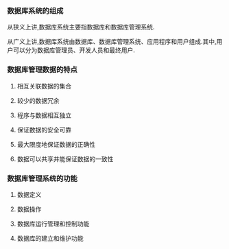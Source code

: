 ### 数据库系统的组成

从狭义上讲,数据库系统主要指数据库和数据库管理系统.

从广义上讲,数据库系统由数据库、数据库管理系统、应用程序和用户组成.其中,用户可以分为数据库管理员、开发人员和最终用户.

### 数据库管理数据的特点

1. 相互关联数据的集合

2. 较少的数据冗余

3. 程序与数据相互独立

4. 保证数据的安全可靠

5. 最大限度地保证数据的正确性

6. 数据可以共享并能保证数据的一致性

### 数据库管理系统的功能

1. 数据定义

2. 数据操作

3. 数据库运行管理和控制功能

4. 数据库的建立和维护功能